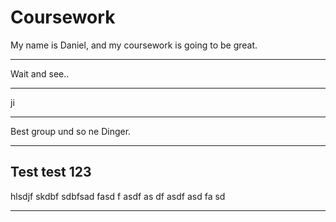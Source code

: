 # Coursework

My name is Daniel, and my coursework is going to be great.

---

Wait and see.. 

---
ji

---

Best group und so ne Dinger.

---
Test test 123
---

hlsdjf skdbf sdbfsad
fasd
f
asdf
as
df
asdf
asd
fa
sd

---
